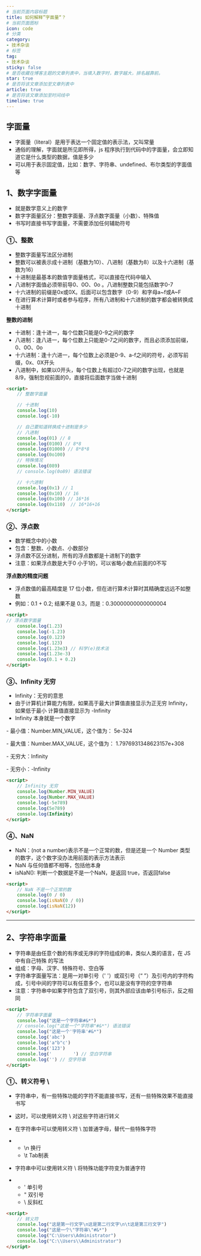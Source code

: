```yaml
---
# 当前页面内容标题
title: 如何解释”字面量“？
# 当前页面图标
icon: code
# 分类
category:
- 技术杂谈
# 标签
tag:
- 技术杂谈
sticky: false
# 是否收藏在博客主题的文章列表中，当填入数字时，数字越大，排名越靠前。
star: true
# 是否将该文章添加至文章列表中
article: true
# 是否将该文章添加至时间线中
timeline: true
---
```


## 字面量

- 字面量（literal）是用于表达一个固定值的表示法，又叫常量
- 通俗的理解，字面就是所见即所得，js 程序执行到代码中的字面量，会立即知道它是什么类型的数据，值是多少
- 可以用于表示固定值，比如：数字、字符串、undefined、布尔类型的字面值等

## 1、数字字面量

- 就是数学意义上的数字
- 数字字面量区分：整数字面量、浮点数字面量（小数）、特殊值
- 书写时直接书写字面量，不需要添加任何辅助符号

### **①、整数**

- 整数字面量写法区分进制
- 整数可以被表示成十进制（基数为10）、八进制（基数为8）以及十六进制（基数为16）
- 十进制是最基本的数值字面量格式，可以直接在代码中输入
- 八进制字面值必须带前导0、0O、0o 。八进制整数只能包括数字0-7
- 十六进制的前缀是0x或0X。后面可以包含数字（0-9）和字母a~f或A~F
- 在进行算术计算时或者参与程序，所有八进制和十六进制的数字都会被转换成十进制

**整数的进制**

- 十进制：逢十进一，每个位数只能是0-9之间的数字
- 八进制：逢八进一，每个位数上只能是0-7之间的数字，而且必须添加前缀，0、0O、0o
- 十六进制：逢十六进一，每个位数上必须是0-9、a-f之间的符号，必须写前缀，0x、0X开头
- 八进制中，如果以0开头，每个位数上有超过0-7之间的数字出现，也就是8/9，强制忽视前面的0，直接将后面数字当做十进制

```html
<script>
    // 整数字面量

    // 十进制
    console.log(10)
    console.log(-10)

    // 自己要知道转换成十进制是多少
    // 八进制
    console.log(01) // 8
    console.log(0100) // 8*8 
    console.log(01000) // 8*8*8
    console.log(0o100)
    // 特殊情况
    console.log(089)
    // console.log(0o89) 语法错误 

    // 十六进制
    console.log(0x1) // 1
    console.log(0x10) // 16
    console.log(0x100) // 16*16
    console.log(0x110)  // 16*16+16
</script>
```

### ②、浮点数

- 数学概念中的小数
- 包含：整数、小数点、小数部分
- 浮点数不区分进制，所有的浮点数都是十进制下的数字
- 注意：如果浮点数是大于0 小于1的，可以省略小数点前面的0不写

**浮点数的精度问题**

- 浮点数值的最高精度是 17 位小数，但在进行算术计算时其精确度远远不如整数
- 例如：0.1 + 0.2; 结果不是 0.3，而是：0.30000000000000004

```html
<script>
// 浮点数字面量
    console.log(1.23)
    console.log(-1.23)
    console.log(0.123)
    console.log(.123)
    console.log(1.23e3) // 科学(e)技术法
    console.log(1.23e-3) 
    console.log(0.1 + 0.2)
</script>
```

### ③、Infinity 无穷

- Infinity：无穷的意思
- 由于计算机计算能力有限，如果高于最大计算值直接显示为正无穷 Infinity，如果低于最小 计算值直接显示为 -Infinity
- Infinity 本身就是一个数字

\- 最小值：Number.MIN_VALUE，这个值为： 5e-324

\- 最大值：Number.MAX_VALUE，这个值为： 1.7976931348623157e+308

\- 无穷大：Infinity

\- 无穷小：-Infinity

```html
<script>
    // Infinity 无穷
    console.log(Number.MIN_VALUE)
    console.log(Number.MAX_VALUE)
    console.log(-5e789)
    console.log(5e789)
    console.log(Infinity)
</script>
```

### ④、NaN

- NaN：(not a number)表示不是一个正常的数，但是还是一个 Number 类型的数字，这个数字没办法用前面的表示方法表示
- NaN 与任何值都不相等，包括他本身
- isNaN(): 判断一个数据是不是一个NaN，是返回 true，否返回false

```html
<script>
    // NaN 不是一个正常的数
    console.log(0 / 0)
    console.log(isNaN(0 / 0))
    console.log(isNaN(12))
</script>
```

------

## 2、字符串字面量

- 字符串是由任意个数的有序或无序的字符组成的串，类似人类的语言，在 JS 中有自己特殊 的写法
- 组成：字母、汉字、特殊符号、空白等
- 字符串字面量写法：是用一对单引号（' '）或双引号（“ ”）及引号内的字符构成，引号中间的字符可以有任意多个，也可以是没有字符的空字符串
- 注意：字符串中如果字符包含了双引号，则其外部应该由单引号标示，反之相同

```html
<script>
    // 字符串字面量
    console.log("这是一个字符串#&*")
    // console.log("这是一个"字符串"#&*") 语法错误
    console.log("这是一个'字符串'#&*")
    console.log('abc')
    console.log('a"b"c')
    console.log('123')
    console.log('        ') // 空白字符串
    console.log('') // 空字符串
</script>
```

### ①、转义符号 \

- 字符串中，有一些特殊功能的字符不能直接书写，还有一些特殊效果不能直接书写

- 这时，可以使用转义符 \ 对这些字符进行转义

- 在字符串中可以使用转义符 \ 加普通字母，替代一些特殊字符

- - \n 换行
  - \t Tab制表

- 字符串中可以使用转义符 \ 将特殊功能字符变为普通字符

- - \' 单引号
  - \" 双引号
  - \\ 反斜杠

```html
<script>
    // 转义符
    console.log("这是第一行文字\n这是第二行文字\n\t这是第三行文字")
    console.log("这是一个\"字符串\"#&*")
    console.log("C:\Users\Administrator")
    console.log("C:\\Users\\Administrator")
</script>
```